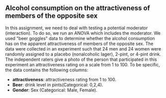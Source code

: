 ## Alcohol consumption on the attractiveness of members of the opposite sex ##

In this assignment, we need to deal with testing a potential moderator (interaction). To do so, we run an ANOVA which includes the moderator. We used "beer goggles" data to determine whether the alcohol consumption has on the apparent attractiveness of members of the opposite sex. The data were collected in an experiment such that 24 men and 24 women were randomly assigned to a placebo (nonalcoholic
lager), 2-pint, or 4-pint drink. The independent raters give a photo of the person that participated in this experiment an attractiveness rating on a scale from 1 to 100. To be specific, the data contains the following columns:
- **attractiveness**: attractiveness rating from 1 to 100.
- **Beer**: drink level in pints(Categorical: 0,2,4).
- **Gender**: Sex (Categorical: Male, Female). 
